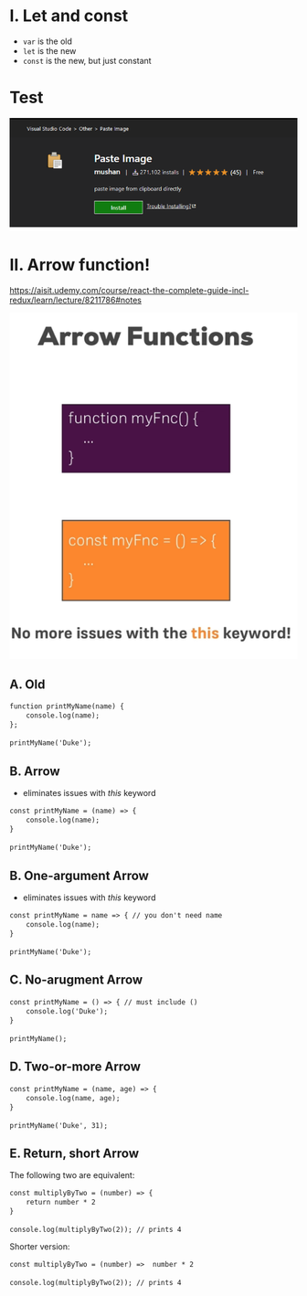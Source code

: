 # I. Let and const
* `var` is the old
* `let` is the new
* `const` is the new, but just constant

# Test
![](img/2023-01-27-18-09-29_paste.png)

# II. Arrow function!
https://aisit.udemy.com/course/react-the-complete-guide-incl-redux/learn/lecture/8211786#notes

![arrow_func](./img/2023-01-27-17-57-24.png)
## A. Old
```
function printMyName(name) {
    console.log(name);
};

printMyName('Duke');
```

## B. Arrow
* eliminates issues with *this* keyword
```
const printMyName = (name) => {
    console.log(name);
}

printMyName('Duke');

```

## B. One-argument Arrow
* eliminates issues with *this* keyword
```
const printMyName = name => { // you don't need name
    console.log(name);
}

printMyName('Duke');

```

## C. No-arugment Arrow
```
const printMyName = () => { // must include ()
    console.log('Duke');
}

printMyName();

```

## D. Two-or-more Arrow
```
const printMyName = (name, age) => { 
    console.log(name, age);
}

printMyName('Duke', 31);

```

## E. Return, short Arrow

The following two are equivalent:

```
const multiplyByTwo = (number) => { 
    return number * 2
}

console.log(multiplyByTwo(2)); // prints 4

```

Shorter version:

```
const multiplyByTwo = (number) =>  number * 2

console.log(multiplyByTwo(2)); // prints 4

```